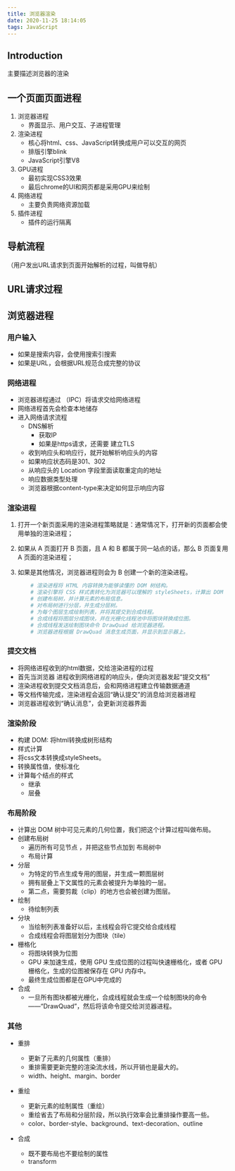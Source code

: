```yaml
---
title: 浏览器渲染
date: 2020-11-25 18:14:05
tags: JavaScript
---
```


## Introduction

主要描述浏览器的渲染	


## 一个页面页面进程
1. 浏览器进程
	- 界面显示、用户交互、子进程管理
2. 渲染进程
	- 核心将html、css、JavaScript转换成用户可以交互的网页
	-  排版引擎blink
	- JavaScript引擎V8
3. GPU进程
	- 最初实现CSS3效果
	- 最后chrome的UI和网页都是采用GPU来绘制
4. 网络进程
	- 主要负责网络资源加载
5. 插件进程
	- 插件的运行隔离

<!-- more -->

## 导航流程

（用户发出URL请求到页面开始解析的过程，叫做导航）

## URL请求过程

## 浏览器进程

### 用户输入
- 如果是搜索内容，会使用搜索引搜索
- 如果是URL，会根据URL规范合成完整的协议

### 网络进程
- 浏览器进程通过  （IPC）将请求交给网络进程
- 网络进程首先会检查本地储存 
-  进入网络请求流程
	- DNS解析
		- 获取IP
		- 如果是https请求，还需要 建立TLS
	- 收到响应头和响应行，就开始解析响应头的内容
	- 如果响应状态码是301、302
	- 从响应头的 Location 字段里面读取重定向的地址
	- 响应数据类型处理
	- 浏览器根据content-type来决定如何显示响应内容

### 渲染进程
1. 打开一个新页面采用的渲染进程策略就是：通常情况下，打开新的页面都会使用单独的渲染进程；
2. 如果从 A 页面打开 B 页面，且 A 和 B 都属于同一站点的话，那么 B 页面复用 A 页面的渲染进程；
3. 如果是其他情况，浏览器进程则会为 B 创建一个新的渲染进程。

	```sh
		# 渲染进程将 HTML 内容转换为能够读懂的 DOM 树结构。
		# 渲染引擎将 CSS 样式表转化为浏览器可以理解的 styleSheets，计算出 DOM 	节点的样式。
		# 创建布局树，并计算元素的布局信息。
		# 对布局树进行分层，并生成分层树。
		# 为每个图层生成绘制列表，并将其提交到合成线程。
		# 合成线程将图层分成图块，并在光栅化线程池中将图块转换成位图。
		# 合成线程发送绘制图块命令 DrawQuad 给浏览器进程。
		# 浏览器进程根据 DrawQuad 消息生成页面，并显示到显示器上。
	```

### 提交文档
- 将网络进程收到的html数据，交给渲染进程的过程
- 首先当浏览器 进程收到网络进程的响应头，便向浏览器发起“提交文档”
- 渲染进程收到提交文档消息后，会和网络进程建立传输数据通道
- 等文档传输完成，渲染进程会返回“确认提交”的消息给浏览器进程
- 浏览器进程收到“确认消息”，会更新浏览器界面

### 渲染阶段
- 构建 DOM: 将html转换成树形结构
- 样式计算
- 将css文本转换成styleSheets。
- 转换属性值，使标准化
- 计算每个结点的样式
	- 继承
	- 层叠

### 布局阶段
- 计算出 DOM 树中可见元素的几何位置，我们把这个计算过程叫做布局。
- 创建布局树
	- 遍历所有可见节点 ，并把这些节点加到 布局树中
	- 布局计算
- 分层
	- 为特定的节点生成专用的图层，并生成一颗图层树
	- 拥有层叠上下文属性的元素会被提升为单独的一层。
	- 第二点，需要剪裁（clip）的地方也会被创建为图层。
- 绘制
	- 待绘制列表
- 分块
	- 当绘制列表准备好以后，主线程会将它提交给合成线程
	- 合成线程会将图层划分为图块（tile）
- 栅格化
	- 将图块转换为位图
	-  GPU 来加速生成，使用 GPU 生成位图的过程叫快速栅格化，或者 GPU 栅格化，生成的位图被保存在 GPU 内存中。
	- 最终生成位图都是在GPU中完成的 
- 合成
	- 一旦所有图块都被光栅化，合成线程就会生成一个绘制图块的命令——“DrawQuad”，然后将该命令提交给浏览器进程。

### 其他
- 重排
	- 更新了元素的几何属性（重排）
	- 重排需要更新完整的渲染流水线，所以开销也是最大的。
	- width、height、margin、border

- 重绘
	- 更新元素的绘制属性（重绘）
	- 重绘省去了布局和分层阶段，所以执行效率会比重排操作要高一些。
	- color、border-style、background、text-decoration、outline
- 合成 
	- 既不要布局也不要绘制的属性
	- transform


